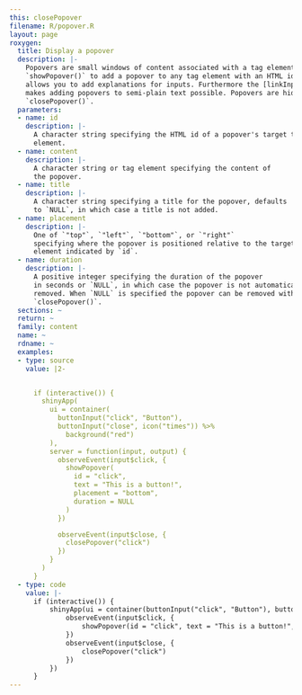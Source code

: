 ```yaml
---
this: closePopover
filename: R/popover.R
layout: page
roxygen:
  title: Display a popover
  description: |-
    Popovers are small windows of content associated with a tag element. Use
    `showPopover()` to add a popover to any tag element with an HTML id. This
    allows you to add explanations for inputs. Furthermore the [linkInput()](/yonder/0.0.5/linkInput().html)
    makes adding popovers to semi-plain text possible. Popovers are hidden with
    `closePopover()`.
  parameters:
  - name: id
    description: |-
      A character string specifying the HTML id of a popover's target tag
      element.
  - name: content
    description: |-
      A character string or tag element specifying the content of
      the popover.
  - name: title
    description: |-
      A character string specifying a title for the popover, defaults
      to `NULL`, in which case a title is not added.
  - name: placement
    description: |-
      One of `"top"`, `"left"`, `"bottom"`, or `"right"`
      specifying where the popover is positioned relative to the target tag
      element indicated by `id`.
  - name: duration
    description: |-
      A positive integer specifying the duration of the popover
      in seconds or `NULL`, in which case the popover is not automatically
      removed. When `NULL` is specified the popover can be removed with
      `closePopover()`.
  sections: ~
  return: ~
  family: content
  name: ~
  rdname: ~
  examples:
  - type: source
    value: |2-


      if (interactive()) {
        shinyApp(
          ui = container(
            buttonInput("click", "Button"),
            buttonInput("close", icon("times")) %>%
              background("red")
          ),
          server = function(input, output) {
            observeEvent(input$click, {
              showPopover(
                id = "click",
                text = "This is a button!",
                placement = "bottom",
                duration = NULL
              )
            })

            observeEvent(input$close, {
              closePopover("click")
            })
          }
        )
      }
  - type: code
    value: |-
      if (interactive()) {
          shinyApp(ui = container(buttonInput("click", "Button"), buttonInput("close", icon("times")) %>% background("red")), server = function(input, output) {
              observeEvent(input$click, {
                  showPopover(id = "click", text = "This is a button!", placement = "bottom", duration = NULL)
              })
              observeEvent(input$close, {
                  closePopover("click")
              })
          })
      }
---
```

